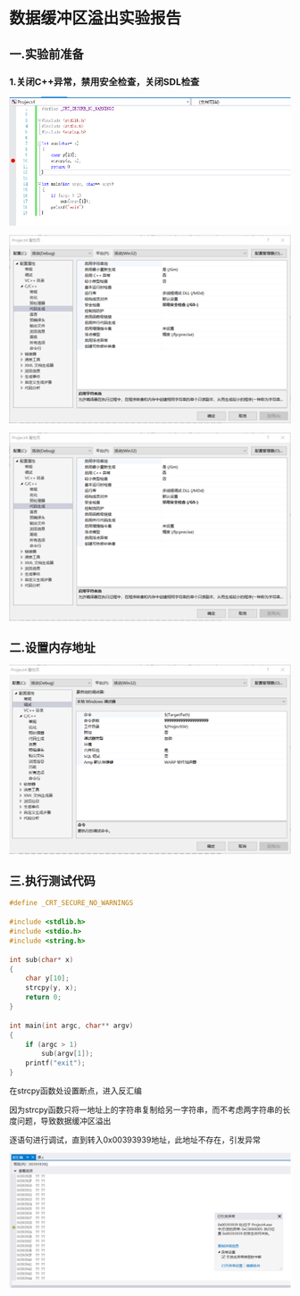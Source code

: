 # 数据缓冲区溢出实验报告

## 一.实验前准备

### 1.关闭C++异常，禁用安全检查，关闭SDL检查

![image1.1](实验报告二.assets/image1.1-1578837840742.png)



![image1.2](实验报告二.assets/image1.2-1578837851543.png)

![image1.2-1571653116485](实验报告二.assets/image1.2-1571653116485-1578837863127.png)



## 二.设置内存地址

![image1.3](实验报告二.assets/image1.3-1578837878422.png)



## 三.执行测试代码

```c
#define _CRT_SECURE_NO_WARNINGS

#include <stdlib.h>
#include <stdio.h>
#include <string.h>

int sub(char* x)
{
	char y[10];
	strcpy(y, x);
	return 0;
}

int main(int argc, char** argv)
{
	if (argc > 1)
		sub(argv[1]);
	printf("exit");
}
```

在strcpy函数处设置断点，进入反汇编

因为strcpy函数只将一地址上的字符串复制给另一字符串，而不考虑两字符串的长度问题，导致数据缓冲区溢出

逐语句进行调试，直到转入0x00393939地址，此地址不存在，引发异常



![image1.5](实验报告二.assets/image1.5-1578837900751.png)


